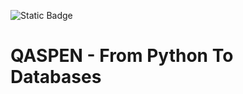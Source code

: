![Static Badge](https://img.shields.io/badge/PYTHON-3.8%20%7C%203.9%20%7C%203.10%20%7C%203.11%20%7C%203.12-blue?style=flat-square&logo=github&link=https%3A%2F%2Fgithub.com%2Fqaspen-python%2Fqaspen)

# QASPEN - From Python To Databases
